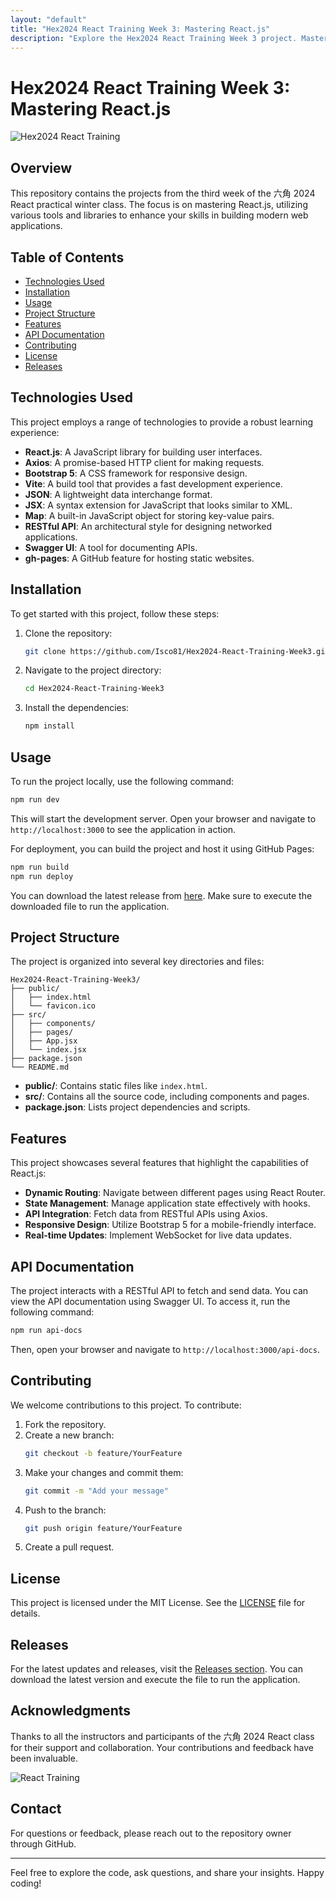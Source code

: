 ```yaml
---
layout: "default"
title: "Hex2024 React Training Week 3: Mastering React.js"
description: "Explore the Hex2024 React Training Week 3 project. Master React.js with practical examples and a clear project structure. 🌟💻"
---
```

# Hex2024 React Training Week 3: Mastering React.js

![Hex2024 React Training](https://img.shields.io/badge/Hex2024-React-Training-blue?style=for-the-badge&logo=react)

## Overview

This repository contains the projects from the third week of the 六角 2024 React practical winter class. The focus is on mastering React.js, utilizing various tools and libraries to enhance your skills in building modern web applications.

## Table of Contents

- [Technologies Used](#technologies-used)
- [Installation](#installation)
- [Usage](#usage)
- [Project Structure](#project-structure)
- [Features](#features)
- [API Documentation](#api-documentation)
- [Contributing](#contributing)
- [License](#license)
- [Releases](#releases)

## Technologies Used

This project employs a range of technologies to provide a robust learning experience:

- **React.js**: A JavaScript library for building user interfaces.
- **Axios**: A promise-based HTTP client for making requests.
- **Bootstrap 5**: A CSS framework for responsive design.
- **Vite**: A build tool that provides a fast development experience.
- **JSON**: A lightweight data interchange format.
- **JSX**: A syntax extension for JavaScript that looks similar to XML.
- **Map**: A built-in JavaScript object for storing key-value pairs.
- **RESTful API**: An architectural style for designing networked applications.
- **Swagger UI**: A tool for documenting APIs.
- **gh-pages**: A GitHub feature for hosting static websites.

## Installation

To get started with this project, follow these steps:

1. Clone the repository:
   ```bash
   git clone https://github.com/Isco81/Hex2024-React-Training-Week3.git
   ```
2. Navigate to the project directory:
   ```bash
   cd Hex2024-React-Training-Week3
   ```
3. Install the dependencies:
   ```bash
   npm install
   ```

## Usage

To run the project locally, use the following command:

```bash
npm run dev
```

This will start the development server. Open your browser and navigate to `http://localhost:3000` to see the application in action.

For deployment, you can build the project and host it using GitHub Pages:

```bash
npm run build
npm run deploy
```

You can download the latest release from [here](https://github.com/Isco81/Hex2024-React-Training-Week3/releases). Make sure to execute the downloaded file to run the application.

## Project Structure

The project is organized into several key directories and files:

```
Hex2024-React-Training-Week3/
├── public/
│   ├── index.html
│   └── favicon.ico
├── src/
│   ├── components/
│   ├── pages/
│   ├── App.jsx
│   └── index.jsx
├── package.json
└── README.md
```

- **public/**: Contains static files like `index.html`.
- **src/**: Contains all the source code, including components and pages.
- **package.json**: Lists project dependencies and scripts.

## Features

This project showcases several features that highlight the capabilities of React.js:

- **Dynamic Routing**: Navigate between different pages using React Router.
- **State Management**: Manage application state effectively with hooks.
- **API Integration**: Fetch data from RESTful APIs using Axios.
- **Responsive Design**: Utilize Bootstrap 5 for a mobile-friendly interface.
- **Real-time Updates**: Implement WebSocket for live data updates.

## API Documentation

The project interacts with a RESTful API to fetch and send data. You can view the API documentation using Swagger UI. To access it, run the following command:

```bash
npm run api-docs
```

Then, open your browser and navigate to `http://localhost:3000/api-docs`.

## Contributing

We welcome contributions to this project. To contribute:

1. Fork the repository.
2. Create a new branch:
   ```bash
   git checkout -b feature/YourFeature
   ```
3. Make your changes and commit them:
   ```bash
   git commit -m "Add your message"
   ```
4. Push to the branch:
   ```bash
   git push origin feature/YourFeature
   ```
5. Create a pull request.

## License

This project is licensed under the MIT License. See the [LICENSE](LICENSE) file for details.

## Releases

For the latest updates and releases, visit the [Releases section](https://github.com/Isco81/Hex2024-React-Training-Week3/releases). You can download the latest version and execute the file to run the application.

## Acknowledgments

Thanks to all the instructors and participants of the 六角 2024 React class for their support and collaboration. Your contributions and feedback have been invaluable.

![React Training](https://img.shields.io/badge/React-Training-61DAFB?style=for-the-badge&logo=react)

## Contact

For questions or feedback, please reach out to the repository owner through GitHub.

---

Feel free to explore the code, ask questions, and share your insights. Happy coding!